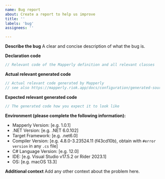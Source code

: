 ```yaml
---
name: Bug report
about: Create a report to help us improve
title: ''
labels: 'bug'
assignees: ''

---
```


**Describe the bug**
A clear and concise description of what the bug is.

**Declaration code**
```csharp
// Relevant code of the Mapperly definition and all relevant classes
```

**Actual relevant generated code**
```csharp
// Actual relevant code generated by Mapperly
// see also https://mapperly.riok.app/docs/configuration/generated-source/
```

**Expected relevant generated code**
```csharp
// The generated code how you expect it to look like
```

**Environment (please complete the following information):**
- Mapperly Version: [e.g. 1.0.1]
- .NET Version: [e.g. .NET 6.0.102]
- Target Framework: [e.g. .net6.0]
- Compiler Version: [e.g. 4.8.0-3.23524.11 (f43cd10b), obtain with `#error version` in any `.cs` file]
- C# Language Version: [e.g. 12.0]
- IDE: [e.g. Visual Studio v17.5.2 or Rider 2023.1]
- OS: [e.g. macOS 13.3]

**Additional context**
Add any other context about the problem here.
